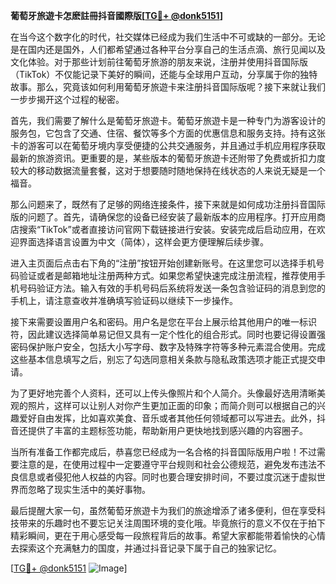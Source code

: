 **葡萄牙旅遊卡怎麽註冊抖音國際版[[TG💪+ @donk5151](https://t.me/s/donk5151)]**

在当今这个数字化的时代，社交媒体已经成为我们生活中不可或缺的一部分。无论是在国内还是国外，人们都希望通过各种平台分享自己的生活点滴、旅行见闻以及文化体验。对于那些计划前往葡萄牙旅游的朋友来说，注册并使用抖音国际版（TikTok）不仅能记录下美好的瞬间，还能与全球用户互动，分享属于你的独特故事。那么，究竟该如何利用葡萄牙旅遊卡来注册抖音国际版呢？接下来就让我们一步步揭开这个过程的秘密。

首先，我们需要了解什么是葡萄牙旅遊卡。葡萄牙旅遊卡是一种专门为游客设计的服务包，它包含了交通、住宿、餐饮等多个方面的优惠信息和服务支持。持有这张卡的游客可以在葡萄牙境内享受便捷的公共交通服务，并且通过手机应用程序获取最新的旅游资讯。更重要的是，某些版本的葡萄牙旅遊卡还附带了免费或折扣力度较大的移动数据流量套餐，这对于想要随时随地保持在线状态的人来说无疑是一个福音。

那么问题来了，既然有了足够的网络连接条件，接下来就是如何成功注册抖音国际版的问题了。首先，请确保您的设备已经安装了最新版本的应用程序。打开应用商店搜索“TikTok”或者直接访问官网下载链接进行安装。安装完成后启动应用，在欢迎界面选择语言设置为中文（简体），这样会更方便理解后续步骤。

进入主页面后点击右下角的“注册”按钮开始创建新账号。在这里您可以选择手机号码验证或者是邮箱地址注册两种方式。如果您希望快速完成注册流程，推荐使用手机号码验证方法。输入有效的手机号码后系统将发送一条包含验证码的消息到您的手机上，请注意查收并准确填写验证码以继续下一步操作。

接下来需要设置用户名和密码。用户名是您在平台上展示给其他用户的唯一标识符，因此建议选择简单易记但又具有一定个性化的组合形式。同时也要记得设置强密码保护账户安全，包括大小写字母、数字及特殊字符等多种元素混合使用。完成这些基本信息填写之后，别忘了勾选同意相关条款与隐私政策选项才能正式提交申请。

为了更好地完善个人资料，还可以上传头像照片和个人简介。头像最好选用清晰美观的照片，这样可以让别人对你产生更加正面的印象；而简介则可以根据自己的兴趣爱好自由发挥，比如喜欢美食、音乐或者其他任何领域都可以写进去。此外，抖音还提供了丰富的主题标签功能，帮助新用户更快地找到感兴趣的内容圈子。

当所有准备工作都完成后，恭喜您已经成为一名合格的抖音国际版用户啦！不过需要注意的是，在使用过程中一定要遵守平台规则和社会公德规范，避免发布违法不良信息或者侵犯他人权益的内容。同时也要合理安排时间，不要过度沉迷于虚拟世界而忽略了现实生活中的美好事物。

最后提醒大家一句，虽然葡萄牙旅遊卡为我们的旅途增添了诸多便利，但在享受科技带来的乐趣时也不要忘记关注周围环境的变化哦。毕竟旅行的意义不仅在于拍下精彩瞬间，更在于用心感受每一段旅程背后的故事。希望大家都能带着愉快的心情去探索这个充满魅力的国度，并通过抖音记录下属于自己的独家记忆。

[[TG💪+ @donk5151](https://t.me/s/donk5151) ![Image](https://i.postimg.cc/rwNCRYN7/Snipaste-2025-04-30-17-27-05.png)]